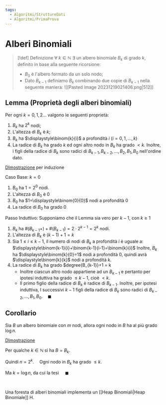 ```yaml
---
tags:
  - Algoritmi/StruttureDati
  - Algoritmi/PrimaProva
---
```

# Alberi Binomiali

>[!def] Definizione
>$\forall\ k \in \mathbb{N}\ \exists \text{ un albero binomiale } B_{k} \text{ di grado } k$, definito in base alla seguente ricorsione:
>- $B_{0}$ è l'albero formato da un solo nodo;
>- Dato $B_{k-1}$ definiamo $B_{k}$ combinando due copie di $B_{k-1}$ nella seguente maniera:
> ![[Pasted image 20231219021406.png|512]]


## Lemma (Proprietà degli alberi binomiali)

Per ogni $k=0,1,2\dots$ valgono le seguenti proprietà: 

1. $B_{k}$ ha $2^k$ nodi;
2. L'altezza di $B_{k}$ è $k$;
3. $B_{k}$ ha $\displaystyle\binom{k}{i}$ a profondità $i\ (i=0,1,\dots,k)$
4. La radice di $B_{k}$ ha grado $k$ ed ogni altro nodo in $B_k$ ha grado $<k$.
   Inoltre, i figli della radice di $B_{k}$ sono radici di $B_{k-1},B_{k-2},\dots,B_{2},B_{1},B_{0}$ nell'ordine dato. 

<ins>DImostrazione</ins> per induzione 

Caso Base: $k=0$ 

1. $B_{0}$ ha $1=2^0$ nodi.
2. L'altezza di $B_{0}$ è $0$
3. $B_{0}$ ha $1=\displaystyle\binom{0}{0}$ nodi a profondità $0$
4. La radice di $B_{0}$ ha grado $0$

Passo Induttivo: Supponiamo che il Lemma sia vero per $k-1$, con $k\geq1$
1. $B_{k}$ ha $\#(B_{k-1}+)+\#(B_{k-1})=2\cdot2^{k-1}=2^k$ nodi.
2. L'altezza di $B_{k}$ è $(k-1)+1=k$
3. Sia $1 \leq i \leq k-1$, il numero di nodi di $B_{k}$ a profondità $i$ è uguale a: 
   $\displaystyle\binom{k-1}{i}+\binom{k-1}{i-1}=\binom{k}{i}$
   Inoltre, $B_{k}$ ha $\displaystyle\binom{k}{0}=1$ nodi a profondità 0, quindi avrà $\displaystyle\binom{k}{k}$ nodi a profondità $k$. 
4. La radice di $B_{k}$ ha grado $degree{B_{k-1}}+1 = k
	- Inoltre ciascun altro nodo appartiene ad un $B_{k-1}$ e pertanto per ipotesi induttiva ha grado $\leq k-1$, cioè $<k$.
	- Il primo figlio della radice di $B_{k}$ è radice di $B_{k-1}$. Inoltre, per ipotesi induttiva, I successivi $k-1$ figli della radice di $B_{k}$ sono radici di $B_{k-2},...,B_1,B_{0}. \quad \blacksquare$

## Corollario

Sia $B$ un albero binomiale con $m$ nodi, allora ogni nodo in $B$ ha al più grado $\log n$. 



<ins>DImostrazione</ins> 

Per qualche $k \in \mathbb{N}$ si ha $B=B_{k}$. 

Quindi $n=2^k$. 
Ogni nodo in $B_{k}$ ha grado $\leq k$. 

Ma $k=\log n$, da cui la tesi $\quad \blacksquare$

 


Una foresta di alberi binomiali implementa un [[Heap Binomiali|Heap Binomiale]] H.